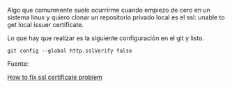 Algo que comunmente suele ocurrirme cuando empiezo de cero en un sistema
linux y quiero clonar un repositorio privado local es el ssl: unable to get local
issuer certificate.

Lo que hay que realizar es la siguiente configuración en el git y listo.

    git config --global http.sslVerify false

Fuente: 

[How to fix ssl certificate problem](https://komodor.com/learn/how-to-fix-ssl-certificate-problem-unable-to-get-local-issuer-certificate-git-error/)